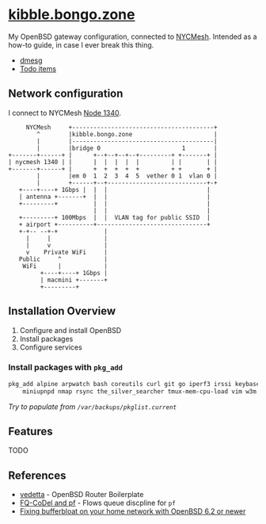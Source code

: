 # [kibble.bongo.zone](https://kibble.bongo.zone/)
My OpenBSD gateway configuration, connected to [NYCMesh](https://nycmesh.net). Intended as a how-to guide, in case I ever break this thing.

* [dmesg](http://dmesgd.nycbug.org/index.cgi?do=view&id=3701)
* [Todo items](https://github.com/bongozone/kibble/issues)

## Network configuration

I connect to NYCMesh [Node 1340](https://docs.nycmesh.net/nodes/node-1340/).

```
     NYCMesh     +----------------------------------------+
        ^        |kibble.bongo.zone                       |
        |        |----------------------------------------|
        |        |bridge 0                       1        |
+-------+------+ |      +--+--+--+--+---------+ +-------+ |
| nycmesh 1340 | |      |  |  |  |  |         | |       | |
+-------+------+ |      +  +  +  +  +         + +       + |
        |        |em 0  1  2  3  4  5  vether 0 1  vlan 0 |
        |        +------+--+----------------------------+-+
   +----+----+ 1Gbps |  |  |                            |
   | antenna +-------+  |  |                            |
   +---------+          |  |                            |
                        |  |                            |
   +---------+ 100Mbps  |  |  VLAN tag for public SSID  |
   + airport +----------+-------------------------------+
   +-+-- --+-+             |
     |     |               |
     |     v               |
     v    Private WiFi     |
   Public     ^            |
    WiFi      |            |
         +----+----+ 1Gbps |
         | macmini +-------+
         +---------+
```
<!-- http://www.asciidraw.com/ -->

## Installation Overview
1. Configure and install OpenBSD
2. Install packages
3. Configure services

### Install packages with `pkg_add` 

```bash
pkg_add alpine arpwatch bash coreutils curl git go iperf3 irssi keybase lynx \
    miniupnpd nmap rsync the_silver_searcher tmux-mem-cpu-load vim w3m wget zsh
```

_Try to populate from `/var/backups/pkglist.current`_

## Features

TODO

## References

* [vedetta](https://github.com/vedetta-com/vedetta) - OpenBSD Router Boilerplate
* [FQ-CoDel and pf](https://www.reddit.com/r/openbsd/comments/75ps6h/fqcodel_and_pf/) - Flows queue discpline for `pf`
* [Fixing bufferbloat on your home network with OpenBSD 6.2 or newer](https://pauladamsmith.com/blog/2018/07/fixing-bufferbloat-on-your-home-network-with-openbsd-6.2-or-newer.html)


<!--

Updating files -- mount the root file system in ./mnt using sshfs

sshfs -o sshfs_debug -o reconnect root@kibble.bongo.zone:/ mnt/kibble

Copy over updated files only:

rsync -v --existing mnt/etc/* src/etc


-->